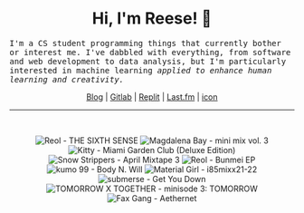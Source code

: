 <h1 align="center">Hi, I'm Reese! 👋</h1>

<p><samp>I'm a CS student programming things that currently bother or interest me. I've dabbled with everything, from software and web development to data analysis, but I'm particularly interested in machine learning <i>applied to enhance human learning and creativity.</i></p></samp>

<p align="center">
 <a href="https://renys.dev">Blog</a> | <a href="https://gitlab.com/renys">Gitlab</a> | <a href="https://replit.com/@renys">Replit</a> | <a href="https://last.fm/user/emperte">Last.fm</a> | <a href="https://picrew.me/en/image_maker/2243240">icon</a>
</p>

<hr class="dotted">
<br>
<!-- lastfm -->
<p align="center"><img src="https://lastfm.freetls.fastly.net/i/u/64s/1ee3c4a1d60c414d9f45ff876060931c.png" title="Reol - THE SIXTH SENSE"> <img src="https://lastfm.freetls.fastly.net/i/u/64s/c4407904c1910709ca094a4d18dc2e7b.jpg" title="Magdalena Bay - mini mix vol. 3"> <img src="https://lastfm.freetls.fastly.net/i/u/64s/f1632a0ab64b0e7ee978a792e192090e.jpg" title="Kitty - Miami Garden Club (Deluxe Edition)"> <img src="https://lastfm.freetls.fastly.net/i/u/64s/9c8bb08299345981df81968587e638e5.jpg" title="Snow Strippers - April Mixtape 3"> <img src="https://lastfm.freetls.fastly.net/i/u/64s/fa49d3e43f43c92ce9ef3044e75f65c0.jpg" title="Reol - Bunmei EP"> <img src="https://lastfm.freetls.fastly.net/i/u/64s/cc0a90402e1f1f8a19c2eeb1f9a58dd0.jpg" title="kumo 99 - Body N. Will"> <img src="https://lastfm.freetls.fastly.net/i/u/64s/874877294909047d51cbd79186311081.jpg" title="Material Girl - i85mixx21-22"> <img src="https://lastfm.freetls.fastly.net/i/u/64s/fe327d2715f0725fa59f0b2117d56c7c.jpg" title="submerse - Get You Down"> <img src="https://lastfm.freetls.fastly.net/i/u/64s/2520db7790f62d330a1713c4c75ee09f.png" title="TOMORROW X TOGETHER - minisode 3: TOMORROW"> <img src="https://lastfm.freetls.fastly.net/i/u/64s/509934a10e3ad5374103bf9c4ddf2f5a.jpg" title="Fax Gang - Aethernet"> </p>
